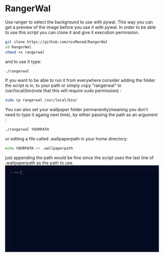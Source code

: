 # RangerWal
Use ranger to select the background to use with pywal.
This way you can get a preview of the image before you use it with pywal.
In order to be able to use this script you can clone it and give it execution permission.
```bash
git clone https://github.com/nixMonad/RangerWal
cd RangerWal
chmod +x rangerwal
```
and to use it type:
```bash
./rangerwal
```
If you want to be able to run it from everywhere consider adding the folder the script is in, to your path or simply copy "rangerwal" to /usr/local/bin(note that this will require sudo permission) :
```bash
sudo cp rangerwal /usr/local/bin/
```
You can also set your wallpaper folder permanently(meaning you don't need to type it againg next time), by either passing the path as an argument :
```bash
./rangerwal YOURPATH
```
or editing a file called .wallpaperpath in your home directory:
```bash
echo YOURPATH >> .wallpaperpath 
```
just appending the path would be fine since the script uses the last line of .wallpaperpath as the path to use.
![Example](https://github.com/nixMonad/RangerWal/raw/main/Example.gif)
